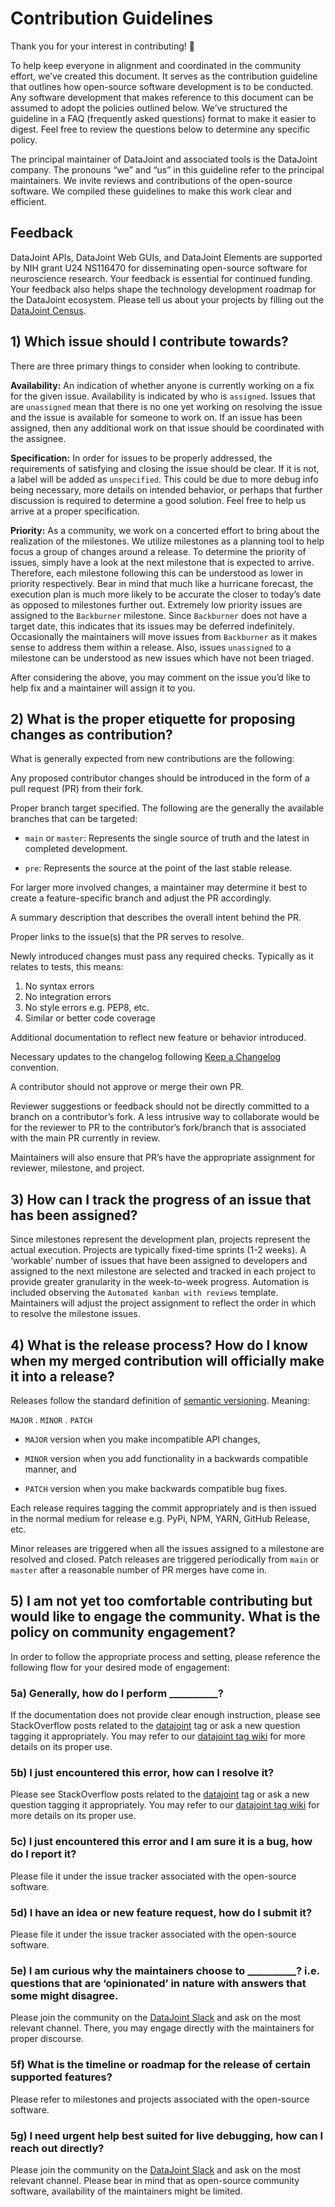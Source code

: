 # Contribution Guidelines

Thank you for your interest in contributing! 🤝

To help keep everyone in alignment and coordinated in the community effort, we’ve created this document. It serves as the contribution guideline that outlines how open-source software development is to be conducted. Any software development that makes reference to this document can be assumed to adopt the policies outlined below. We’ve structured the guideline in a FAQ (frequently asked questions) format to make it easier to digest. Feel free to review the questions below to determine any specific policy.

The principal maintainer of DataJoint and associated tools is the DataJoint company. The pronouns “we” and “us” in this guideline refer to the principal maintainers. We invite reviews and contributions of the open-source software. We compiled these guidelines to make this work clear and efficient.

## Feedback

DataJoint APIs, DataJoint Web GUIs, and DataJoint Elements are supported by NIH grant U24 NS116470 for disseminating open-source software for neuroscience research. Your feedback is essential for continued funding. Your feedback also helps shape the technology development roadmap for the DataJoint ecosystem. Please tell us about your projects by filling out the [DataJoint Census](https://community.datajoint.io).

## 1) Which issue should I contribute towards?

There are three primary things to consider when looking to contribute.

**Availability:** An indication of whether anyone is currently working on a fix for the given issue. Availability is indicated by who is `assigned`. Issues that are `unassigned` mean that there is no one yet working on resolving the issue and the issue is available for someone to work on. If an issue has been assigned, then any additional work on that issue should be coordinated with the assignee.

**Specification:** In order for issues to be properly addressed, the requirements of satisfying and closing the issue should be clear. If it is not, a label will be added as `unspecified`. This could be due to more debug info being necessary, more details on intended behavior, or perhaps that further discussion is required to determine a good solution. Feel free to help us arrive at a proper specification.

**Priority:** As a community, we work on a concerted effort to bring about the realization of the milestones. We utilize milestones as a planning tool to help focus a group of changes around a release. To determine the priority of issues, simply have a look at the next milestone that is expected to arrive. Therefore, each milestone following this can be understood as lower in priority respectively. Bear in mind that much like a hurricane forecast, the execution plan is much more likely to be accurate the closer to today’s date as opposed to milestones further out. Extremely low priority issues are assigned to the `Backburner` milestone. Since `Backburner` does not have a target date, this indicates that its issues may be deferred indefinitely. Occasionally the maintainers will move issues from `Backburner` as it makes sense to address them within a release. Also, issues `unassigned` to a milestone can be understood as new issues which have not been triaged.

After considering the above, you may comment on the issue you’d like to help fix and a maintainer will assign it to you.

## 2) What is the proper etiquette for proposing changes as contribution?

What is generally expected from new contributions are the following:

Any proposed contributor changes should be introduced in the form of a pull request (PR) from their fork.

Proper branch target specified. The following are the generally the available branches that can be targeted:

- `main` or `master`: Represents the single source of truth and the latest in completed development.

- `pre`: Represents the source at the point of the last stable release.

For larger more involved changes, a maintainer may determine it best to create a feature-specific branch and adjust the PR accordingly.

A summary description that describes the overall intent behind the PR.

Proper links to the issue(s) that the PR serves to resolve.

Newly introduced changes must pass any required checks. Typically as it relates to tests, this means:

1. No syntax errors
1. No integration errors
1. No style errors e.g. PEP8, etc.
1. Similar or better code coverage

Additional documentation to reflect new feature or behavior introduced.

Necessary updates to the changelog following [Keep a Changelog](https://keepachangelog.com/en/1.0.0/) convention.

A contributor should not approve or merge their own PR.

Reviewer suggestions or feedback should not be directly committed to a branch on a contributor’s fork. A less intrusive way to collaborate would be for the reviewer to PR to the contributor’s fork/branch that is associated with the main PR currently in review.

Maintainers will also ensure that PR’s have the appropriate assignment for reviewer, milestone, and project.

## 3) How can I track the progress of an issue that has been assigned?

Since milestones represent the development plan, projects represent the actual execution. Projects are typically fixed-time sprints (1-2 weeks). A ‘workable’ number of issues that have been assigned to developers and assigned to the next milestone are selected and tracked in each project to provide greater granularity in the week-to-week progress. Automation is included observing the `Automated kanban with reviews` template. Maintainers will adjust the project assignment to reflect the order in which to resolve the milestone issues.

## 4) What is the release process? How do I know when my merged contribution will officially make it into a release?
Releases follow the standard definition of [semantic versioning](https://semver.org/spec/v2.0.0.html). Meaning:

`MAJOR` . `MINOR` . `PATCH`

- `MAJOR` version when you make incompatible API changes,

- `MINOR` version when you add functionality in a backwards compatible manner, and

- `PATCH` version when you make backwards compatible bug fixes.

Each release requires tagging the commit appropriately and is then issued in the normal medium for release e.g. PyPi, NPM, YARN, GitHub Release, etc.

Minor releases are triggered when all the issues assigned to a milestone are resolved and closed. Patch releases are triggered periodically from `main` or `master` after a reasonable number of PR merges have come in.

## 5) I am not yet too comfortable contributing but would like to engage the community. What is the policy on community engagement?

In order to follow the appropriate process and setting, please reference the following flow for your desired mode of engagement:

### 5a) Generally, how do I perform __________?

If the documentation does not provide clear enough instruction, please see StackOverflow posts related to the [datajoint](https://stackoverflow.com/questions/tagged/datajoint) tag or ask a new question tagging it appropriately. You may refer to our [datajoint tag wiki](https://stackoverflow.com/tags/datajoint/info) for more details on its proper use.

### 5b) I just encountered this error, how can I resolve it?

Please see StackOverflow posts related to the [datajoint](https://stackoverflow.com/questions/tagged/datajoint) tag or ask a new question tagging it appropriately. You may refer to our [datajoint tag wiki](https://stackoverflow.com/tags/datajoint/info) for more details on its proper use.

### 5c) I just encountered this error and I am sure it is a bug, how do I report it?

Please file it under the issue tracker associated with the open-source software.

### 5d) I have an idea or new feature request, how do I submit it?

Please file it under the issue tracker associated with the open-source software.

### 5e) I am curious why the maintainers choose to __________? i.e. questions that are ‘opinionated’ in nature with answers that some might disagree.

Please join the community on the [DataJoint Slack](https://join.slack.com/t/datajoint/shared_invite/enQtMjkwNjQxMjI5MDk0LTQ3ZjFiZmNmNGVkYWFkYjgwYjdhNTBlZTBmMWEyZDc2NzZlYTBjOTNmYzYwOWRmOGFmN2MyYzU0OWQ0MWZiYTE) and ask on the most relevant channel. There, you may engage directly with the maintainers for proper discourse.

### 5f) What is the timeline or roadmap for the release of certain supported features?

Please refer to milestones and projects associated with the open-source software.

### 5g) I need urgent help best suited for live debugging, how can I reach out directly?

Please join the community on the [DataJoint Slack](https://join.slack.com/t/datajoint/shared_invite/enQtMjkwNjQxMjI5MDk0LTQ3ZjFiZmNmNGVkYWFkYjgwYjdhNTBlZTBmMWEyZDc2NzZlYTBjOTNmYzYwOWRmOGFmN2MyYzU0OWQ0MWZiYTE) and ask on the most relevant channel. Please bear in mind that as open-source community software, availability of the maintainers might be limited.
